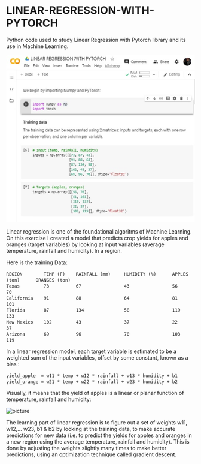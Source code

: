 # LINEAR-REGRESSION-WITH-PYTORCH

Python code used to study Linear Regression with Pytorch library and its use in Machine Learning.

![photo](https://raw.githubusercontent.com/ARBUCHELI/LINEAR-REGRESSION-WITH-PYTORCH/master/linearregresionwithpytorch.jpg)

Linear regression is one of the foundational algoritms of Machine Learning.  On this exercise I created a model that predicts crop yields for apples and oranges (target variables) by looking at input variables (average temperature, rainfall and humidity). In a region.

Here is the training Data:

    REGION        TEMP (F)    RAINFALL (mm)     HUMIDITY (%)      APPLES (ton)      ORANGES (ton)
    Texas         73          67                43                56                70  
    California    91          88                64                81                101
    Florida       87          134               58                119               133
    New Mexico    102         43                37                22                37
    Arizona       69          96                70                103               119

In a linear regression model, each target variable is estimated to be a weighted sum of the input variables, offset by some constant, known as a bias :

    yield_apple  = w11 * temp + w12 * rainfall + w13 * humidity + b1
    yield_orange = w21 * temp + w22 * rainfall + w23 * humidity + b2


Visually, it means that the yield of apples is a linear or planar function of temperature, rainfall and humidity:

![picture](https://i.imgur.com/4DJ9f8X.png)

The learning part of linear regression is to figure out a set of weights w11, w12,... w23, b1 & b2 by looking at the training data, to make accurate predictions for new data (i.e. to predict the yields for apples and oranges in a new region using the average temperature, rainfall and humidity). This is done by adjusting the weights slightly many times to make better predictions, using an optimization technique called gradient descent.

